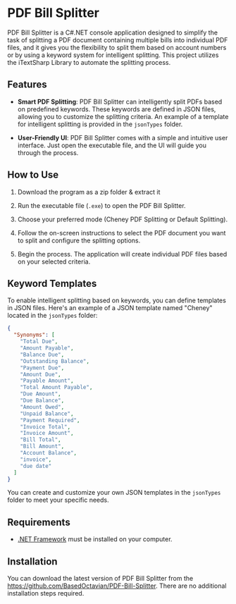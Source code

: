 # PDF Bill Splitter

PDF Bill Splitter is a C#.NET console application designed to simplify the task of splitting a PDF document containing multiple bills into individual PDF files, and it gives you the flexibility to split them based on account numbers or by using a keyword system for intelligent splitting. This project utilizes the iTextSharp Library to automate the splitting process.

## Features

- **Smart PDF Splitting**: PDF Bill Splitter can intelligently split PDFs based on predefined keywords. These keywords are defined in JSON files, allowing you to customize the splitting criteria. An example of a template for intelligent splitting is provided in the `jsonTypes` folder.

- **User-Friendly UI**: PDF Bill Splitter comes with a simple and intuitive user interface. Just open the executable file, and the UI will guide you through the process.

## How to Use

1. Download the program as a zip folder & extract it

2. Run the executable file (`.exe`) to open the PDF Bill Splitter.

3. Choose your preferred mode (Cheney PDF Splitting or Default Splitting).

4. Follow the on-screen instructions to select the PDF document you want to split and configure the splitting options.

5. Begin the process. The application will create individual PDF files based on your selected criteria.

## Keyword Templates

To enable intelligent splitting based on keywords, you can define templates in JSON files. Here's an example of a JSON template named "Cheney" located in the `jsonTypes` folder:

```json
{
  "Synonyms": [
    "Total Due",
    "Amount Payable",
    "Balance Due",
    "Outstanding Balance",
    "Payment Due",
    "Amount Due",
    "Payable Amount",
    "Total Amount Payable",
    "Due Amount",
    "Due Balance",
    "Amount Owed",
    "Unpaid Balance",
    "Payment Required",
    "Invoice Total",
    "Invoice Amount",
    "Bill Total",
    "Bill Amount",
    "Account Balance",
    "invoice",
    "due date"
  ]
}
```

You can create and customize your own JSON templates in the `jsonTypes` folder to meet your specific needs.

## Requirements

- [.NET Framework](https://dotnet.microsoft.com/download/dotnet-framework) must be installed on your computer.

## Installation

You can download the latest version of PDF Bill Splitter from the https://github.com/BasedOctavian/PDF-Bill-Splitter. There are no additional installation steps required.
